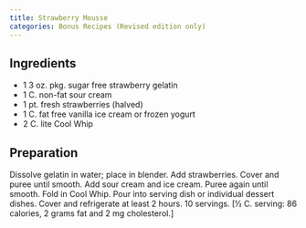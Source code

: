 ```yaml
---
title: Strawberry Mousse
categories: Bonus Recipes (Revised edition only)
---
```


## Ingredients

- 1 3 oz. pkg. sugar free strawberry gelatin
- 1 C. non-fat sour cream
- 1 pt. fresh strawberries (halved)
- 1 C. fat free vanilla ice cream or frozen yogurt
- 2 C. lite Cool Whip

## Preparation

Dissolve gelatin in water; place in blender.  Add strawberries.  Cover and puree until smooth.  Add sour cream and ice cream.  Puree again until smooth.  Fold in Cool Whip.  Pour into serving dish or individual dessert dishes.  Cover and refrigerate at least 2 hours.  10 servings.
[½ C. serving:  86 calories, 2 grams fat and 2 mg cholesterol.]

